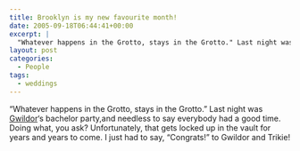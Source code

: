 ```yaml
---
title: Brooklyn is my new favourite month!
date: 2005-09-18T06:44:41+00:00
excerpt: |
  "Whatever happens in the Grotto, stays in the Grotto." Last night was Gwildor's bachelor party,and needless to say
layout: post
categories:
  - People
tags:
  - weddings
---
```

&#8220;Whatever happens in the Grotto, stays in the Grotto.&#8221; Last night was [Gwildor](http://gwild0r.tumblr.com/)&#8216;s bachelor party,and needless to say everybody had a good time. Doing what, you ask? Unfortunately, that gets locked up in the vault for years and years to come. I just had to say, &#8220;Congrats!&#8221; to Gwildor and Trikie!